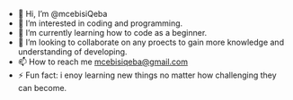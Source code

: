 - 👋 Hi, I’m @mcebisiQeba
- 👀 I’m interested in coding and programming.
- 🌱 I’m currently learning how to code as a beginner. 
- 💞️ I’m looking to collaborate on any proects to gain more knowledge and understanding of developing.
- 📫 How to reach me mcebisiqeba@gmail.com
- ⚡ Fun fact: i enoy learning new things no matter how challenging they can become.

<!---
mcebisiQeba/mcebisiQeba is a ✨ special ✨ repository because its `README.md` (this file) appears on your GitHub profile.
You can click the Preview link to take a look at your changes.
--->
